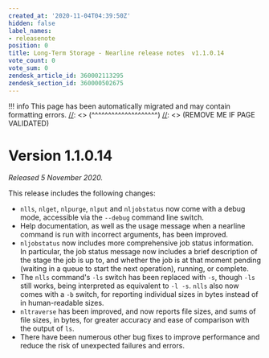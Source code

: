 ```yaml
---
created_at: '2020-11-04T04:39:50Z'
hidden: false
label_names:
- releasenote
position: 0
title: Long-Term Storage - Nearline release notes  v1.1.0.14
vote_count: 0
vote_sum: 0
zendesk_article_id: 360002113295
zendesk_section_id: 360000502675
---
```



[//]: <> (REMOVE ME IF PAGE VALIDATED)
[//]: <> (vvvvvvvvvvvvvvvvvvvv)
!!! info
    This page has been automatically migrated and may contain formatting errors.
[//]: <> (^^^^^^^^^^^^^^^^^^^^)
[//]: <> (REMOVE ME IF PAGE VALIDATED)
<h1>Version 1.1.0.14</h1>
<p><em>Released 5 November 2020.</em></p>
<p>This release includes the following changes:</p>
<ul>
<li>
<code>nlls</code>, <code>nlget</code>, <code>nlpurge</code>, <code>nlput</code> and <code>nljobstatus</code> now come with a debug mode, accessible via the <code>--debug</code> command line switch.</li>
<li>Help documentation, as well as the usage message when a nearline command is run with incorrect arguments, has been improved.</li>
<li>
<code>nljobstatus</code> now includes more comprehensive job status information. In particular, the job status message now includes a brief description of the stage the job is up to, and whether the job is at that moment pending (waiting in a queue to start the next operation), running, or complete.</li>
<li>The <code>nlls</code> command's <code>-ls</code> switch has been replaced with <code>-s</code>, though <code>-ls</code> still works, being interpreted as equivalent to <code>-l -s</code>. <code>nlls</code> also now comes with a <code>-b</code> switch, for reporting individual sizes in bytes instead of in human-readable sizes.</li>
<li>
<code>nltraverse</code> has been improved, and now reports file sizes, and sums of file sizes, in bytes, for greater accuracy and ease of comparison with the output of <code>ls</code>.</li>
<li>There have been numerous other bug fixes to improve performance and reduce the risk of unexpected failures and errors.</li>
</ul>